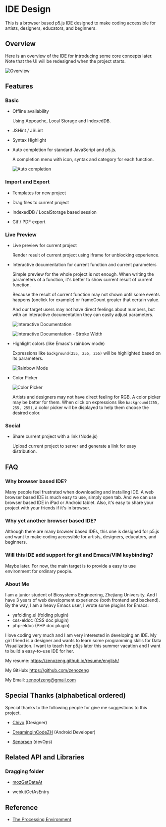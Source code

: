 # IDE Design

This is a browser based p5.js IDE designed to
make coding accessible for artists, designers, educators, and beginners.

## Overview

Here is an overview of the IDE for introducing some core concepts later.
Note that the UI will be redesigned when the project starts.

![Overview](overview.png)

## Features

### Basic

- Offline availability

    Using Appcache, Local Storage and IndexedDB.

- JSHint / JSLint

- Syntax Highlight

- Auto completion for standard JavaScript and p5.js.

    A completion menu with icon, syntax and category for each function.

    ![Auto completion](auto-completion.png)

### Import and Export

- Templates for new project

- Drag files to current project

- IndexedDB / LocalStorage based session

- Gif / PDF export

### Live Preview

- Live preview for current project

    Render result of current project using iframe for unblocking experience.

- Interactive documentation for current function and current parameters

    Simple preview for the whole project is not enough.
    When writing the parameters of a function,
    it's better to show current result of current function.

    Because the result of current function may not shown until some events happens (onclick for example)
    or frameCount greater that certain value.

    And our target users may not have direct feelings about numbers,
    but with an interactive documentation they can easily adjust parameters.

    ![Interactive Documentation](interactive-documentation.png)

    ![Interactive Documentation - Stroke Width](interactive-documentation-2.png)

- Highlight colors (like Emacs's rainbow mode)

    Expressions like `background(255, 255, 255)` will be highlighted based on its parameters.

    ![Rainbow Mode](rainbow.png)

- Color Picker

    ![Color Picker](color-picker.png)

    Artists and designers may not have direct feeling for RGB.
    A color picker may be better for them.
    When click on expressions like `background(255, 255, 255)`,
    a color picker will be displayed to help them choose the desired color.

### Social

- Share current project with a link (Node.js)

    Upload current project to server and generate a link for easy distribution.

## FAQ

### Why browser based IDE?

Many people feel frustrated when downloading and installing IDE.
A web browser based IDE is much easy to use, simply open tab.
And we can use browser based IDE in iPad or Android tablet.
Also, it's easy to share your project with your friends if it's in browser.

### Why yet another browser based IDE?

Although there are many browser based IDEs,
this one is designed for p5.js and want to make coding accessible for artists, designers, educators, and beginners.

### Will this IDE add support for git and Emacs/VIM keybinding?

Maybe later. For now, the main target is to provide a easy to use environment for ordinary people.

### About Me

I am a junior student of Biosystems Engineering, Zhejiang University.
And I have 3 years of web development experience (both frontend and backend).
By the way, I am a heavy Emacs user, I wrote some plugins for Emacs:

- yafolding.el (folding plugin)
- css-eldoc (CSS doc plugin)
- php-eldoc (PHP doc plugin)

I love coding very much and I am very interested in developing an IDE.
My girl friend is a designer and wants to learn some programming skills for Data Visualization.
I want to teach her p5.js later this summer vacation and I want to build a easy-to-use IDE for her.

My resume: https://zenozeng.github.io/resume/english/

My GitHub: https://github.com/zenozeng

My Email: zenoofzeng@gmail.com

## Special Thanks (alphabetical ordered)

Special thanks to the following people for give me suggestions to this project.

- [Chiyo](http://chiyo.me) (Designer)

- [DreaminginCodeZH](https://github.com/DreaminginCodeZH) (Android Developer)

- [Senorsen](https://github.com/Senorsen) (devOps)

## Related API and Libraries

### Dragging folder

- [mozGetDataAt](http://stackoverflow.com/questions/11620939/is-there-a-mozilla-equivalent-to-webkitgetasentry)

- webkitGetAsEntry

## Reference

- [The Processing Environment](https://processing.org/reference/environment/)
